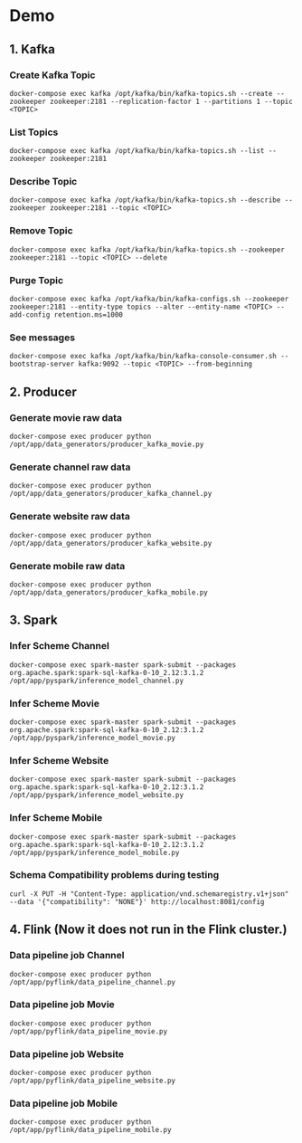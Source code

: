 # Demo

## 1. Kafka
###  Create Kafka Topic
```
docker-compose exec kafka /opt/kafka/bin/kafka-topics.sh --create --zookeeper zookeeper:2181 --replication-factor 1 --partitions 1 --topic <TOPIC>
```
###  List Topics
```
docker-compose exec kafka /opt/kafka/bin/kafka-topics.sh --list --zookeeper zookeeper:2181
```
###  Describe Topic
```
docker-compose exec kafka /opt/kafka/bin/kafka-topics.sh --describe --zookeeper zookeeper:2181 --topic <TOPIC>
```
###  Remove Topic
```
docker-compose exec kafka /opt/kafka/bin/kafka-topics.sh --zookeeper zookeeper:2181 --topic <TOPIC> --delete
```
###  Purge Topic
```
docker-compose exec kafka /opt/kafka/bin/kafka-configs.sh --zookeeper zookeeper:2181 --entity-type topics --alter --entity-name <TOPIC> --add-config retention.ms=1000
```
### See messages
```
docker-compose exec kafka /opt/kafka/bin/kafka-console-consumer.sh --bootstrap-server kafka:9092 --topic <TOPIC> --from-beginning
```

## 2. Producer
### Generate movie raw data
```
docker-compose exec producer python /opt/app/data_generators/producer_kafka_movie.py
```
### Generate channel raw data
```
docker-compose exec producer python /opt/app/data_generators/producer_kafka_channel.py
```
### Generate website raw data
```
docker-compose exec producer python /opt/app/data_generators/producer_kafka_website.py
```
### Generate mobile raw data
```
docker-compose exec producer python /opt/app/data_generators/producer_kafka_mobile.py
```

## 3. Spark

### Infer Scheme Channel
```
docker-compose exec spark-master spark-submit --packages org.apache.spark:spark-sql-kafka-0-10_2.12:3.1.2 /opt/app/pyspark/inference_model_channel.py
```

### Infer Scheme Movie
```
docker-compose exec spark-master spark-submit --packages org.apache.spark:spark-sql-kafka-0-10_2.12:3.1.2 /opt/app/pyspark/inference_model_movie.py
```

### Infer Scheme Website
```
docker-compose exec spark-master spark-submit --packages org.apache.spark:spark-sql-kafka-0-10_2.12:3.1.2 /opt/app/pyspark/inference_model_website.py
```

### Infer Scheme Mobile
```
docker-compose exec spark-master spark-submit --packages org.apache.spark:spark-sql-kafka-0-10_2.12:3.1.2 /opt/app/pyspark/inference_model_mobile.py
```

### Schema Compatibility problems during testing
```
curl -X PUT -H "Content-Type: application/vnd.schemaregistry.v1+json" --data '{"compatibility": "NONE"}' http://localhost:8081/config
```

## 4. Flink (Now it does not run in the Flink cluster.)

### Data pipeline job Channel
```
docker-compose exec producer python /opt/app/pyflink/data_pipeline_channel.py
```
### Data pipeline job Movie
```
docker-compose exec producer python /opt/app/pyflink/data_pipeline_movie.py
```
### Data pipeline job Website
```
docker-compose exec producer python /opt/app/pyflink/data_pipeline_website.py
```

### Data pipeline job Mobile
```
docker-compose exec producer python /opt/app/pyflink/data_pipeline_mobile.py
```